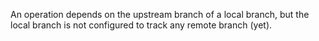 An operation depends on the upstream branch of a local branch, but the local branch is not configured to track any remote branch (yet).